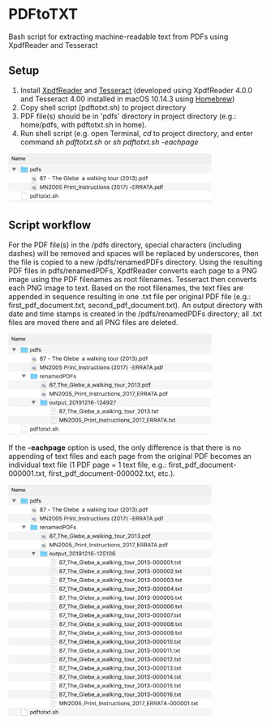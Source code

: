 # PDFtoTXT
Bash script for extracting machine-readable text from PDFs using XpdfReader and Tesseract

## Setup

1. Install <a href="https://www.xpdfreader.com/">XpdfReader</a> and <a href="https://github.com/tesseract-ocr/tesseract">Tesseract</a> (developed using XpdfReader 4.0.0 and Tesseract 4.00 installed in macOS 10.14.3 using <a href="https://brew.sh/">Homebrew</a>)
2. Copy shell script (pdftotxt.sh) to project directory
3. PDF file(s) should be in 'pdfs' directory in project directory (e.g.: home/pdfs, with pdftotxt.sh in home).
4. Run shell script (e.g. open Terminal, *cd* to project directory, and enter command *sh pdftotxt.sh* or *sh pdftotxt.sh -eachpage*

<img src="/images/OriginalFolder.png" width="400">

## Script workflow

For the PDF file(s) in the /pdfs directory, special characters (including dashes) will be removed and spaces will be replaced by underscores, then the file is copied to a new /pdfs/renamedPDFs directory. Using the resulting PDF files in pdfs/renamedPDFs, XpdfReader converts each page to a PNG image using the PDF filenames as root filenames. Tesseract then converts each PNG image to text. Based on the root filenames, the text files are appended in sequence resulting in one .txt file per original PDF file (e.g.: first_pdf_document.txt, second_pdf_document.txt). An output directory with date and time stamps is created in the /pdfs/renamedPDFs directory; all .txt files are moved there and all PNG files are deleted.

<img src="/images/OneTxtPerDoc.png" width="400">

If the **-eachpage** option is used, the only difference is that there is no appending of text files and each page from the original PDF becomes an individual text file (1 PDF page = 1 text file, e.g.: first_pdf_document-000001.txt, first_pdf_document-000002.txt, etc.).

<img src="/images/OneTxtPerPage.png" width="400">
